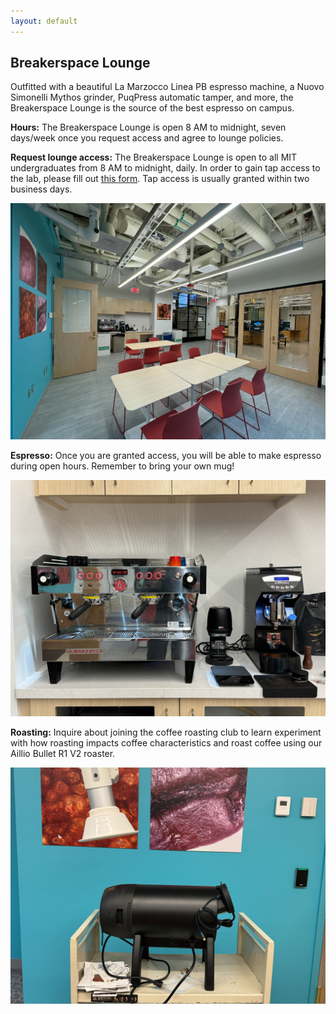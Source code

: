 ```yaml
---
layout: default
---
```


## Breakerspace Lounge

Outfitted with a beautiful La Marzocco Linea PB espresso machine, a Nuovo Simonelli Mythos grinder, PuqPress automatic tamper, and more, the Breakerspace Lounge is the source of the best espresso on campus.

**Hours:** The Breakerspace Lounge is open 8 AM to midnight, seven days/week once you request access and agree to lounge policies. 


**Request lounge access:** The Breakerspace Lounge is open to all MIT undergraduates from 8 AM to midnight, daily. In order to gain tap access to the lab, please fill out [this form](https://forms.gle/1pd59bjGXiPnehDL9). Tap access is usually granted within two business days. 

![Breakerspace Lounge](./assets/img/lounge.JPG)


**Espresso:** Once you are granted access, you will be able to make espresso during open hours. Remember to bring your own mug!

![Our La Marzocco Linea PB espresso machine](./assets/img/espresso_machine.JPG)

**Roasting:** Inquire about joining the coffee roasting club to learn experiment with how roasting impacts coffee characteristics and roast coffee using our Aillio Bullet R1 V2 roaster.

![Aillio Bullet R1 V2 roaster](./assets/img/roaster.JPG)

